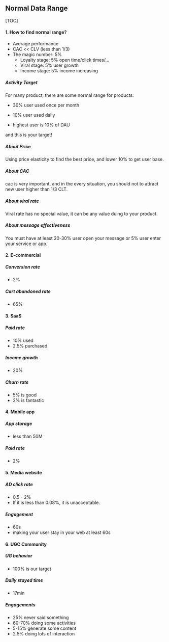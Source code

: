 ## Normal Data Range

[TOC]

#### 1. How to find normal range?

- Average performance
- CAC << CLV (less than 1/3)
- The magic number: 5%
  - Loyalty stage: 5% open time/click times/…
  - Viral stage: 5% user growth
  - Income stage: 5% income increasing

##### Activity Target

For many product, there are some normal range for products: 

- 30% user used once per month

- 10% user used daily
- highest user is 10% of DAU

and this is your target!

##### About Price

Using price elasticity to find the best price, and lower 10% to get user base.

##### About CAC

cac is very important, and in the every situation, you should not to attract new user higher than 1/3 CLT.

##### About viral rate

Viral rate has no special value, it can be any value duing to your product.

##### About message effectiveness

You must have at least 20-30% user open your message or 5% user enter your service or app.

#### 2. E-commercial

##### Conversion rate

- 2%

##### Cart abandoned rate

- 65%

#### 3. SaaS

##### Paid rate

- 10% used
- 2.5% purchased

##### Income growth

- 20%

##### Churn rate

- 5% is good
- 2% is fantastic

#### 4. Mobile app

##### App storage

- less than 50M

##### Paid rate

- 2%

#### 5. Media website

##### AD click rate

- 0.5 - 2%
- If it is less than 0.08%, it is unacceptable.

##### Engagement

- 60s
- making your user stay in your web at least 60s

#### 6. UGC Community

##### UG behavior

- 100% is our target

##### Daily stayed time

- 17min

##### Engagements

- 25% never said something
- 60-70% doing some activities
- 5-15% generate some content
- 2.5% doing lots of interaction